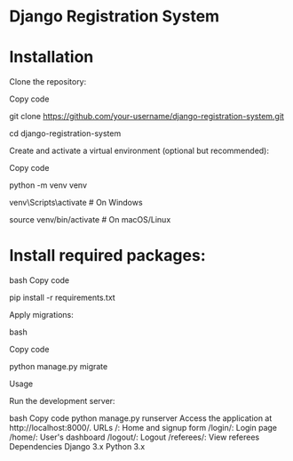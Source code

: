 # Django Registration System

# Installation

Clone the repository:

Copy code

git clone https://github.com/your-username/django-registration-system.git

cd django-registration-system

Create and activate a virtual environment (optional but recommended):

Copy code

python -m venv venv

venv\Scripts\activate  # On Windows

source venv/bin/activate  # On macOS/Linux

# Install required packages:

bash
Copy code

pip install -r requirements.txt

Apply migrations:

bash

Copy code

python manage.py migrate

Usage

Run the development server:

bash
Copy code
python manage.py runserver
Access the application at http://localhost:8000/.
URLs
/: Home and signup form
/login/: Login page
/home/: User's dashboard
/logout/: Logout
/referees/: View referees
Dependencies
Django 3.x
Python 3.x
